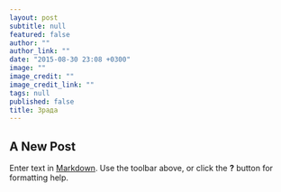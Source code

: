 ```yaml
---
layout: post
subtitle: null
featured: false
author: ""
author_link: ""
date: "2015-08-30 23:08 +0300"
image: ""
image_credit: ""
image_credit_link: ""
tags: null
published: false
title: Зрада
---
```


## A New Post

Enter text in [Markdown](http://daringfireball.net/projects/markdown/). Use the toolbar above, or click the **?** button for formatting help.
